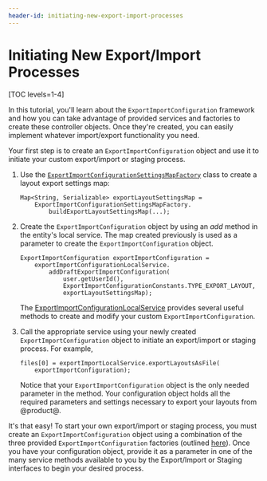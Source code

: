 ```yaml
---
header-id: initiating-new-export-import-processes
---
```


# Initiating New Export/Import Processes

[TOC levels=1-4]

In this tutorial, you'll learn about the `ExportImportConfiguration` framework
and how you can take advantage of provided services and factories to create
these controller objects. Once they're created, you can easily implement
whatever import/export functionality you need.

Your first step is to create an `ExportImportConfiguration` object and use it to
initiate your custom export/import or staging process.

1.  Use the
    [`ExportImportConfigurationSettingsMapFactory`](@platform-ref@/7.2-latest/javadocs/portal-kernel/com/liferay/exportimport/kernel/configuration/ExportImportConfigurationSettingsMapFactory.html)
    class to create a layout export settings map:

        Map<String, Serializable> exportLayoutSettingsMap =
            ExportImportConfigurationSettingsMapFactory.
                buildExportLayoutSettingsMap(...);

2.  Create the `ExportImportConfiguration` object by using an *add* method in
    the entity's local service. The map created previously is used as a
    parameter to create the `ExportImportConfiguration` object.

        ExportImportConfiguration exportImportConfiguration =
            exportImportConfigurationLocalService.
                addDraftExportImportConfiguration(
                    user.getUserId(),
                    ExportImportConfigurationConstants.TYPE_EXPORT_LAYOUT,
                    exportLayoutSettingsMap);

    The
    [ExportImportConfigurationLocalService](@platform-ref@/7.2-latest/javadocs/portal-kernel/com/liferay/exportimport/kernel/service/ExportImportConfigurationLocalService.html)
    provides several useful methods to create and modify your custom
    `ExportImportConfiguration`.

3.  Call the appropriate service using your newly created
    `ExportImportConfiguration` object to initiate an export/import or staging
    process. For example,

        files[0] = exportImportLocalService.exportLayoutsAsFile(
            exportImportConfiguration);

    Notice that your `ExportImportConfiguration` object is the only needed
    parameter in the method. Your configuration object holds all the required
    parameters and settings necessary to export your layouts from @product@.

It's that easy! To start your own export/import or staging process, you must
create an `ExportImportConfiguration` object using a combination of the three
provided `ExportImportConfiguration` factories (outlined
[here](/developer/frameworks/-/knowledge_base/7-2/export-import#export-import-processes)).
Once you have your configuration object, provide it as a parameter in one of the
many service methods available to you by the Export/Import or Staging interfaces
to begin your desired process.
